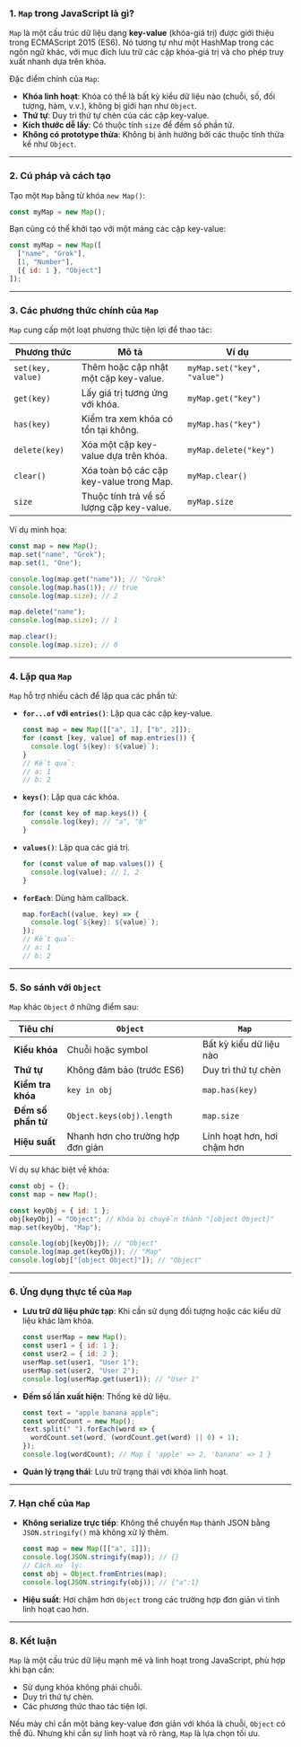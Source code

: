 ### 1. `Map` trong JavaScript là gì?
`Map` là một cấu trúc dữ liệu dạng **key-value** (khóa-giá trị) được giới thiệu trong ECMAScript 2015 (ES6). Nó tương tự như một HashMap trong các ngôn ngữ khác, với mục đích lưu trữ các cặp khóa-giá trị và cho phép truy xuất nhanh dựa trên khóa.

Đặc điểm chính của `Map`:
- **Khóa linh hoạt**: Khóa có thể là bất kỳ kiểu dữ liệu nào (chuỗi, số, đối tượng, hàm, v.v.), không bị giới hạn như `Object`.
- **Thứ tự**: Duy trì thứ tự chèn của các cặp key-value.
- **Kích thước dễ lấy**: Có thuộc tính `size` để đếm số phần tử.
- **Không có prototype thừa**: Không bị ảnh hưởng bởi các thuộc tính thừa kế như `Object`.

---

### 2. Cú pháp và cách tạo
Tạo một `Map` bằng từ khóa `new Map()`:
```javascript
const myMap = new Map();
```

Bạn cũng có thể khởi tạo với một mảng các cặp key-value:
```javascript
const myMap = new Map([
  ["name", "Grok"],
  [1, "Number"],
  [{ id: 1 }, "Object"]
]);
```

---

### 3. Các phương thức chính của `Map`
`Map` cung cấp một loạt phương thức tiện lợi để thao tác:

| Phương thức       | Mô tả                                          | Ví dụ                          |
|-------------------|------------------------------------------------|--------------------------------|
| `set(key, value)` | Thêm hoặc cập nhật một cặp key-value.          | `myMap.set("key", "value")`   |
| `get(key)`        | Lấy giá trị tương ứng với khóa.                | `myMap.get("key")`            |
| `has(key)`        | Kiểm tra xem khóa có tồn tại không.            | `myMap.has("key")`            |
| `delete(key)`     | Xóa một cặp key-value dựa trên khóa.           | `myMap.delete("key")`         |
| `clear()`         | Xóa toàn bộ các cặp key-value trong Map.       | `myMap.clear()`               |
| `size`            | Thuộc tính trả về số lượng cặp key-value.      | `myMap.size`                  |

Ví dụ minh họa:
```javascript
const map = new Map();
map.set("name", "Grok");
map.set(1, "One");

console.log(map.get("name")); // "Grok"
console.log(map.has(1)); // true
console.log(map.size); // 2

map.delete("name");
console.log(map.size); // 1

map.clear();
console.log(map.size); // 0
```

---

### 4. Lặp qua `Map`
`Map` hỗ trợ nhiều cách để lặp qua các phần tử:

- **`for...of` với `entries()`**: Lặp qua các cặp key-value.
  ```javascript
  const map = new Map([["a", 1], ["b", 2]]);
  for (const [key, value] of map.entries()) {
    console.log(`${key}: ${value}`);
  }
  // Kết quả:
  // a: 1
  // b: 2
  ```

- **`keys()`**: Lặp qua các khóa.
  ```javascript
  for (const key of map.keys()) {
    console.log(key); // "a", "b"
  }
  ```

- **`values()`**: Lặp qua các giá trị.
  ```javascript
  for (const value of map.values()) {
    console.log(value); // 1, 2
  }
  ```

- **`forEach`**: Dùng hàm callback.
  ```javascript
  map.forEach((value, key) => {
    console.log(`${key}: ${value}`);
  });
  // Kết quả:
  // a: 1
  // b: 2
  ```

---

### 5. So sánh với `Object`
`Map` khác `Object` ở những điểm sau:

| Tiêu chí             | `Object`                  | `Map`                     |
|----------------------|---------------------------|---------------------------|
| **Kiểu khóa**        | Chuỗi hoặc symbol         | Bất kỳ kiểu dữ liệu nào   |
| **Thứ tự**           | Không đảm bảo (trước ES6) | Duy trì thứ tự chèn       |
| **Kiểm tra khóa**    | `key in obj`              | `map.has(key)`            |
| **Đếm số phần tử**   | `Object.keys(obj).length` | `map.size`                |
| **Hiệu suất**        | Nhanh hơn cho trường hợp đơn giản | Linh hoạt hơn, hơi chậm hơn |

Ví dụ sự khác biệt về khóa:
```javascript
const obj = {};
const map = new Map();

const keyObj = { id: 1 };
obj[keyObj] = "Object"; // Khóa bị chuyển thành "[object Object]"
map.set(keyObj, "Map");

console.log(obj[keyObj]); // "Object"
console.log(map.get(keyObj)); // "Map"
console.log(obj["[object Object]"]); // "Object"
```

---

### 6. Ứng dụng thực tế của `Map`
- **Lưu trữ dữ liệu phức tạp**: Khi cần sử dụng đối tượng hoặc các kiểu dữ liệu khác làm khóa.
  ```javascript
  const userMap = new Map();
  const user1 = { id: 1 };
  const user2 = { id: 2 };
  userMap.set(user1, "User 1");
  userMap.set(user2, "User 2");
  console.log(userMap.get(user1)); // "User 1"
  ```

- **Đếm số lần xuất hiện**: Thống kê dữ liệu.
  ```javascript
  const text = "apple banana apple";
  const wordCount = new Map();
  text.split(" ").forEach(word => {
    wordCount.set(word, (wordCount.get(word) || 0) + 1);
  });
  console.log(wordCount); // Map { 'apple' => 2, 'banana' => 1 }
  ```

- **Quản lý trạng thái**: Lưu trữ trạng thái với khóa linh hoạt.

---

### 7. Hạn chế của `Map`
- **Không serialize trực tiếp**: Không thể chuyển `Map` thành JSON bằng `JSON.stringify()` mà không xử lý thêm.
  ```javascript
  const map = new Map([["a", 1]]);
  console.log(JSON.stringify(map)); // {}
  // Cách xử lý:
  const obj = Object.fromEntries(map);
  console.log(JSON.stringify(obj)); // {"a":1}
  ```
- **Hiệu suất**: Hơi chậm hơn `Object` trong các trường hợp đơn giản vì tính linh hoạt cao hơn.

---

### 8. Kết luận
`Map` là một cấu trúc dữ liệu mạnh mẽ và linh hoạt trong JavaScript, phù hợp khi bạn cần:
- Sử dụng khóa không phải chuỗi.
- Duy trì thứ tự chèn.
- Các phương thức thao tác tiện lợi.

Nếu mày chỉ cần một bảng key-value đơn giản với khóa là chuỗi, `Object` có thể đủ. Nhưng khi cần sự linh hoạt và rõ ràng, `Map` là lựa chọn tối ưu.

